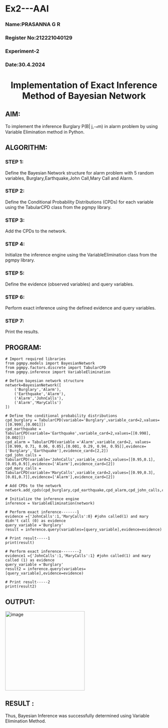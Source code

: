 # Ex2---AAI

<H3>Name:PRASANNA G R</H3>
<H3>Register No:212221040129</H3>
<H3>Experiment-2</H3>
<H3>Date:30.4.2024</H3>
<h1 align =center>Implementation of Exact Inference Method of Bayesian Network</h1>

## AIM:
To implement the inference Burglary P(B| j,⥗m) in alarm problem by using Variable Elimination method in Python.

## ALGORITHM:
### STEP 1:
Define the Bayesian Network structure for alarm problem with 5 random variables, Burglary,Earthquake,John Call,Mary Call and Alarm.
### STEP 2:
Define the Conditional Probability Distributions (CPDs) for each variable using the TabularCPD class from the pgmpy library.
### STEP 3:
Add the CPDs to the network.
### STEP 4:
Initialize the inference engine using the VariableElimination class from the pgmpy library.
### STEP 5: 
Define the evidence (observed variables) and query variables.
### STEP 6:
Perform exact inference using the defined evidence and query variables.
### STEP 7:
Print the results.

## PROGRAM:
```
# Import required libraries
from pgmpy.models import BayesianNetwork
from pgmpy.factors.discrete import TabularCPD
from pgmpy.inference import VariableElimination

# Define bayesian network structure
network=BayesianNetwork([
    ('Burglary','Alarm'),
    ('Earthquake','Alarm'),
    ('Alarm','JohnCalls'),
    ('Alarm','MaryCalls')
])

# Define the conditional probability distributions
cpd_burglary = TabularCPD(variable='Burglary',variable_card=2,values=[[0.999],[0.001]])
cpd_earthquake = TabularCPD(variable='Earthquake',variable_card=2,values=[[0.998],[0.002]])
cpd_alarm = TabularCPD(variable ='Alarm',variable_card=2, values=[[0.999, 0.71, 0.06, 0.05],[0.001, 0.29, 0.94, 0.95]],evidence=['Burglary','Earthquake'],evidence_card=[2,2])
cpd_john_calls = TabularCPD(variable='JohnCalls',variable_card=2,values=[[0.95,0.1],[0.05,0.9]],evidence=['Alarm'],evidence_card=[2])
cpd_mary_calls = TabularCPD(variable='MaryCalls',variable_card=2,values=[[0.99,0.3],[0.01,0.7]],evidence=['Alarm'],evidence_card=[2])

# Add CPDs to the network
network.add_cpds(cpd_burglary,cpd_earthquake,cpd_alarm,cpd_john_calls,cpd_mary_calls)

# Initialize the inference engine
inference = VariableElimination(network)

# Perform exact inference-------1
evidence ={'JohnCalls':1,'MaryCalls':0} #john called(1) and mary didn't call (0) as evidence
query_variable ='Burglary'
result = inference.query(variables=[query_variable],evidence=evidence)

# Print result-----1
print(result)

# Perform exact inference--------2
evidence1 ={'JohnCalls':1,'MaryCalls':1} #john called(1) and mary called (1) as evidence
query_variable ='Burglary'
result2 = inference.query(variables=[query_variable],evidence=evidence)

# Print result-----2
print(result2)
```

## OUTPUT:
<img width="254" alt="image" src="https://github.com/yashaswimitta/Ex2---AAI/assets/94619247/569959e1-c5cd-4ccc-85c5-02f9c44caad5">


## RESULT :
Thus, Bayesian Inference was successfully determined using Variable Elimination Method.
